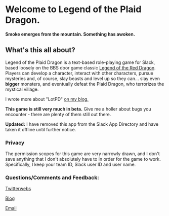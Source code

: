 <h1>Welcome to Legend of the Plaid Dragon.</h1>

<b>Smoke emerges from the mountain. Something has awoken.</b>

<h2>What's this all about?</h2>

Legend of the Plaid Dragon is a text-based role-playing game for Slack, based loosely on the BBS door game classic [Legend of the Red Dragon](https://en.wikipedia.org/wiki/Legend_of_the_Red_Dragon). Players can develop a character, interact with other characters, pursue mysteries and, of course, slay beasts and level up so they can... slay even **bigger** monsters, and eventually defeat the Plaid Dragon, who terrorizes the mystical village.

I wrote more about "LotPD" [on my blog.](http://blairreeves.me/2018/05/18/legend-of-the-plaid-dragon/)

**This game is still very much in beta.** Give me a holler about bugs you encounter - there are plenty of them still out there.

**Updated:** I have removed this app from the Slack App Directory and have taken it offline until further notice.

<h3>Privacy</h3>

The permission scopes for this game are very narrowly drawn, and I don't save anything that I don't absolutely have to in order for the game to work. Specifically, I keep your team ID, Slack user ID and user name.

<h3>Questions/Comments and Feedback:</h3>

[Twitterwebs](https://twitter.com/blairreeves)

[Blog](http://blairreeves.me)

[Email](mailto:blair@blairreeves.me)
